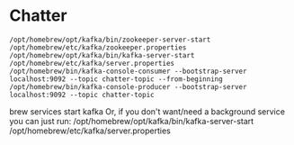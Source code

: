 # Chatter

    /opt/homebrew/opt/kafka/bin/zookeeper-server-start /opt/homebrew/etc/kafka/zookeeper.properties
    /opt/homebrew/opt/kafka/bin/kafka-server-start /opt/homebrew/etc/kafka/server.properties
    /opt/homebrew/bin/kafka-console-consumer --bootstrap-server localhost:9092 --topic chatter-topic --from-beginning
    /opt/homebrew/bin/kafka-console-producer --bootstrap-server localhost:9092 --topic chatter-topic




brew services start kafka
Or, if you don't want/need a background service you can just run:
/opt/homebrew/opt/kafka/bin/kafka-server-start /opt/homebrew/etc/kafka/server.properties